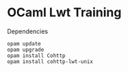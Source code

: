 # OCaml Lwt Training

Dependencies

```
opam update
opam upgrade
opam install Cohttp
opam install cohttp-lwt-unix
```
